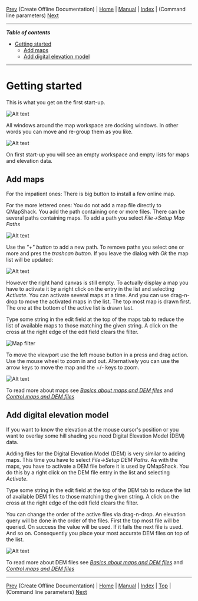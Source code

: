 [Prev](OfflineDocumentation) (Create Offline Documentation) | [Home](Home) | [Manual](DocMain) | [Index](AxAdvIndex) | (Command line parameters) [Next](DocCmdOptions)
- - -

***Table of contents***

* [Getting started](#getting-started)
    * [Add maps](#add-maps)
    * [Add digital elevation model](#add-digital-elevation-model)

* * * * * * * * * *
 
# Getting started

This is what you get on the first start-up. 

![Alt text](images/DocGettingStarted/maproom1.png)

All windows around the map workspace are docking windows. In other words you can move and re-group them as you like.

![Alt text](images/DocGettingStarted/maproom1_1.png)

On first start-up you will see an empty workspace and empty lists for maps and elevation data.

## Add maps

For the impatient ones: There is big button to install a few online map. 

For the more lettered ones: You do not add a map file directly to QMapShack. You add the path containing one or more files. There can be several paths containing maps. To add a path you select _File->Setup Map Paths_

![Alt text](images/DocGettingStarted/maproom2.png)

Use the _"+" button_ to add a new path. To remove paths you select one or more and pres the _trashcan button_. If you leave the dialog with _Ok_ the map list will be updated:

![Alt text](images/DocGettingStarted/maproom3.png)

However the right hand canvas is still empty. To actually display a map you have to activate it by a right click on the entry in the list and selecting _Activate_. You can activate several maps
at a time. And you can use drag-n-drop to move the activated maps in the list. The top most 
map is drawn first. The one at the bottom of the active list is drawn last. 

Type some string in the edit field at the top of the maps tab to reduce the list of available maps to those matching the given string. A click on the cross at the right edge of the edit field clears the filter.

![Map filter](images/DocGettingStarted/MapsFilter.jpg "Maps filter")


To move the viewport use the left mouse button in a press and drag action. Use the mouse wheel 
to zoom in and out. Alternatively you can use the arrow keys to move the map and the +/- keys
to zoom. 

![Alt text](images/DocGettingStarted/maproom4.png)

To read more about maps see [_Basics about maps and DEM files_](DocBasicsMapDem) and
[_Control maps and DEM files_](DocControlMapDem)

## Add digital elevation model

If you want to know the elevation at the mouse cursor's position or you want to overlay some hill shading you need Digital Elevation Model (DEM) data.

Adding files for the Digital Elevation Model (DEM) is very similar to adding maps. This time
you have to select  _File->Setup DEM Paths_. As with the maps, you have to activate a DEM file before it is used by QMapShack. You do this by a right click on the DEM file entry in the list and selecting _Activate_. 

Type some string in the edit field at the top of the DEM tab to reduce the list of available DEM files to those matching the given string. A click on the cross at the right edge of the edit field clears the filter.

You can change the order of the active files via drag-n-drop. An elevation query will be done 
in the order of the files. First the top most file will be queried. On success the value will be 
used. If it fails the next file is used. And so on. Consequently you place your most accurate DEM files on top of the list.

![Alt text](images/DocGettingStarted/maproom6.png)

To read more about DEM files see [_Basics about maps and DEM files_](DocBasicsMapDem) and
[_Control maps and DEM files_](DocControlMapDem)

- - -
[Prev](OfflineDocumentation) (Create Offline Documentation) | [Home](Home) | [Manual](DocMain) | [Index](AxAdvIndex) | [Top](#) | (Command line parameters) [Next](DocCmdOptions)
